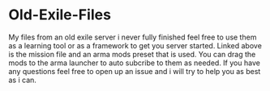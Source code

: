 # Old-Exile-Files
My files from an old exile server i never fully finished feel free to use them as a learning tool or as a framework to get you server started.
Linked above is the mission file and an arma mods preset that is used. You can drag the mods to the arma launcher to auto subcribe to them as needed.
If you have any questions feel free to open up an issue and i will try to help you as best as i can.
